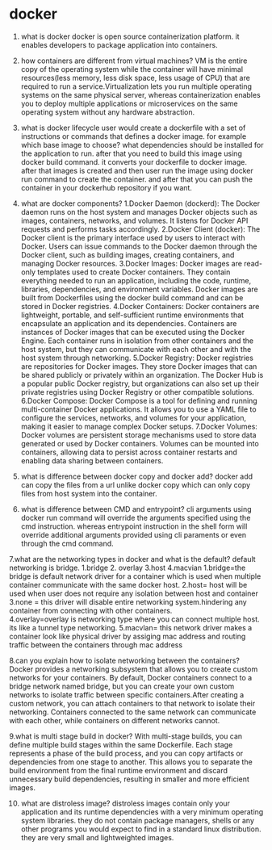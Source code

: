 # docker

1. what is docker
	docker is open source containerization platform. it enables developers to package application into containers.

2. how containers are different from virtual machines?
	VM is the entire copy of the operating system while the container will have minimal resources(less memory, less disk space, less usage of CPU) that are required to run a service.Virtualization lets you run multiple operating systems on the same physical server, whereas containerization enables you to deploy multiple applications or microservices on the same operating system without any hardware abstraction.

3. what is docker lifecycle
	user would create a dockerfile with a set of instructions or commands that defines a docker image. for example which base image to choose? what dependencies should be installed for the application to run. after that you need to build this image using docker build command. it converts your dockerfile to docker image. after that images is created and then user run the image using docker run command to create the container. and after that you can push the container in your dockerhub repository if you want.

4. what are docker components?
	1.Docker Daemon (dockerd): The Docker daemon runs on the host system and manages Docker objects such as images, containers, networks, and volumes. It listens for Docker API requests and performs tasks accordingly.
2.Docker Client (docker): The Docker client is the primary interface used by users to interact with Docker. Users can issue commands to the Docker daemon through the Docker client, such as building images, creating containers, and managing Docker resources.
3.Docker Images: Docker images are read-only templates used to create Docker containers. They contain everything needed to run an application, including the code, runtime, libraries, dependencies, and environment variables. Docker images are built from Dockerfiles using the docker build command and can be stored in Docker registries.
4.Docker Containers: Docker containers are lightweight, portable, and self-sufficient runtime environments that encapsulate an application and its dependencies. Containers are instances of Docker images that can be executed using the Docker Engine. Each container runs in isolation from other containers and the host system, but they can communicate with each other and with the host system through networking.
5.Docker Registry: Docker registries are repositories for Docker images. They store Docker images that can be shared publicly or privately within an organization. The Docker Hub is a popular public Docker registry, but organizations can also set up their private registries using Docker Registry or other compatible solutions.
6.Docker Compose: Docker Compose is a tool for defining and running multi-container Docker applications. It allows you to use a YAML file to configure the services, networks, and volumes for your application, making it easier to manage complex Docker setups.
7.Docker Volumes: Docker volumes are persistent storage mechanisms used to store data generated or used by Docker containers. Volumes can be mounted into containers, allowing data to persist across container restarts and enabling data sharing between containers.

5. what is difference between docker copy and docker add?
	docker add can copy the files from a url unlike docker copy which can only copy files from host system into the container.

6. what is difference between CMD and entrypoint?
	cli arguments using docker run command will override the arguments specified using the cmd instruction.
	whereas entrypoint instruction in the shell form will override additional arguments provided using cli paraments or even through the cmd command.

7.what are the networking types in docker and what is the default?
	default networking is bridge. 1.bridge 2. overlay 3.host 4.macvian
1.bridge=the bridge is default network driver for a container which is used when multiple container communicate with the same docker host.
2.host= host will be used when user does not require any isolation between host and container
3.none = this driver will disable entire networking system.hindering any container from connecting with other containers.  
4.overlay=overlay is networking type where you can connect multiple host. its like a tunnel type networking.
5.macvlan= this network driver makes a container look like physical driver by assiging mac address and routing traffic between the containers through mac address

8.can you explain how to isolate networking between the containers?
	Docker provides a networking subsystem that allows you to create custom networks for your containers. By default, Docker containers connect to a bridge network named bridge, but you can create your own custom networks to isolate traffic between specific containers.After creating a custom network, you can attach containers to that network to isolate their networking. Containers connected to the same network can communicate with each other, while containers on different networks cannot.

	
9.what is multi stage build in docker?
	With multi-stage builds, you can define multiple build stages within the same Dockerfile. Each stage represents a phase of the build process, and you can copy artifacts or dependencies from one stage to another. This allows you to separate the build environment from the final runtime environment and discard unnecessary build dependencies, resulting in smaller and more efficient images.


10. what are distroless image?
	distroless images contain only your application and its runtime dependencies with a very minimum operating system libraries. they do not contain package managers, shells or any other programs you would expect to find in a standard linux distribution. they are very small and lightweighted images.
